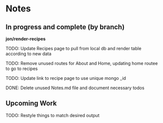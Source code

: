 # Notes

## In progress and complete (by branch)

**jon/render-recipes**

TODO: Update Recipes page to pull from local db and render table according to new data

TODO: Remove unused routes for About and Home, updating home routee to go to recipes

TODO: Update link to recipe page to use unique mongo \_id

DONE: Delete unused Notes.md file and document necessary todos

## Upcoming Work

TODO: Restyle things to match desired output
